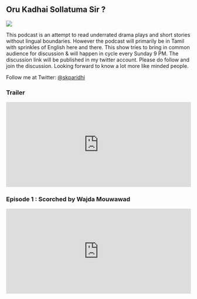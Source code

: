 ## Oru Kadhai Sollatuma Sir ?

<img src="https://s3-us-west-2.amazonaws.com/anchor-generated-image-bank/production/podcast_uploaded_nologo400/20313442/20313442-1639733156893-74195387687a.jpg"/>

This podcast is an attempt to read underrated drama plays and short stories without lingual boundaries. However the podcast will primarily be in Tamil with sprinkles of English here and there. This show tries to bring in common audience for discussion & will happen in cycle every Sunday 9 PM. The discussion link will be published in my twitter account. Please do follow and join the discussion. Looking forward to know a lot more like minded people.

Follow me at
Twitter: <a href="https://twitter.com/skparidhi_xyz">@skparidhi</a>

### Trailer

<iframe src="https://open.spotify.com/embed/episode/6d2kMY4FGuLGwdy6Q4wZGO?utm_source=generator" width="100%" height="232" frameBorder="0" allowfullscreen="" allow="autoplay; clipboard-write; encrypted-media; fullscreen; picture-in-picture"></iframe><br/>

### Episode 1 : Scorched by Wajda Mouwawad

<iframe src="https://open.spotify.com/embed/episode/0UgW0wUa9J2Y5A6ybvwKAD?utm_source=generator" width="100%" height="232" frameBorder="0" allowfullscreen="" allow="autoplay; clipboard-write; encrypted-media; fullscreen; picture-in-picture"></iframe>

